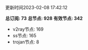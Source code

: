 更新时间2023-02-08 17:42:12

**总订阅: 73**
**总节点: 928**
**有效节点: 342**
- v2ray节点: 169
- ss节点: 165
- trojan节点: 8
